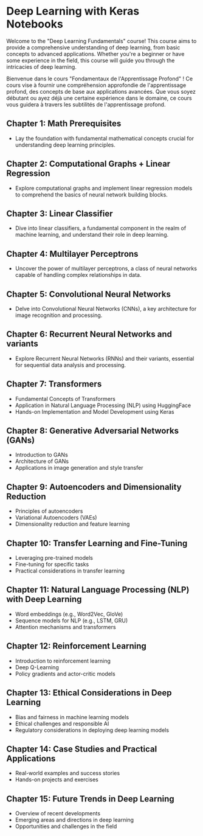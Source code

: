 # Deep Learning with Keras Notebooks

Welcome to the "Deep Learning Fundamentals" course! This course aims to provide a comprehensive understanding of deep learning, from basic concepts to advanced applications. Whether you're a beginner or have some experience in the field, this course will guide you through the intricacies of deep learning.

Bienvenue dans le cours "Fondamentaux de l'Apprentissage Profond" ! Ce cours vise à fournir une compréhension approfondie de l'apprentissage profond, des concepts de base aux applications avancées. Que vous soyez débutant ou ayez déjà une certaine expérience dans le domaine, ce cours vous guidera à travers les subtilités de l'apprentissage profond.


## Chapter 1: Math Prerequisites 
- Lay the foundation with fundamental mathematical concepts crucial for understanding deep learning principles.

## Chapter 2: Computational Graphs + Linear Regression 
- Explore computational graphs and implement linear regression models to comprehend the basics of neural network building blocks.

## Chapter 3: Linear Classifier 
- Dive into linear classifiers, a fundamental component in the realm of machine learning, and understand their role in deep learning.

## Chapter 4: Multilayer Perceptrons 
- Uncover the power of multilayer perceptrons, a class of neural networks capable of handling complex relationships in data.

## Chapter 5: Convolutional Neural Networks
- Delve into Convolutional Neural Networks (CNNs), a key architecture for image recognition and processing.

## Chapter 6: Recurrent Neural Networks and variants
- Explore Recurrent Neural Networks (RNNs) and their variants, essential for sequential data analysis and processing.

## Chapter 7: Transformers
- Fundamental Concepts of Transformers
- Application in Natural Language Processing (NLP) using HuggingFace
- Hands-on Implementation and Model Development using Keras
  
## Chapter 8: Generative Adversarial Networks (GANs)
- Introduction to GANs
- Architecture of GANs
- Applications in image generation and style transfer

## Chapter 9: Autoencoders and Dimensionality Reduction
- Principles of autoencoders
- Variational Autoencoders (VAEs)
- Dimensionality reduction and feature learning

## Chapter 10: Transfer Learning and Fine-Tuning
- Leveraging pre-trained models
- Fine-tuning for specific tasks
- Practical considerations in transfer learning

## Chapter 11: Natural Language Processing (NLP) with Deep Learning
- Word embeddings (e.g., Word2Vec, GloVe)
- Sequence models for NLP (e.g., LSTM, GRU)
- Attention mechanisms and transformers

## Chapter 12: Reinforcement Learning
- Introduction to reinforcement learning
- Deep Q-Learning
- Policy gradients and actor-critic models

## Chapter 13: Ethical Considerations in Deep Learning
- Bias and fairness in machine learning models
- Ethical challenges and responsible AI
- Regulatory considerations in deploying deep learning models

## Chapter 14: Case Studies and Practical Applications
- Real-world examples and success stories
- Hands-on projects and exercises

## Chapter 15: Future Trends in Deep Learning
- Overview of recent developments
- Emerging areas and directions in deep learning
- Opportunities and challenges in the field
